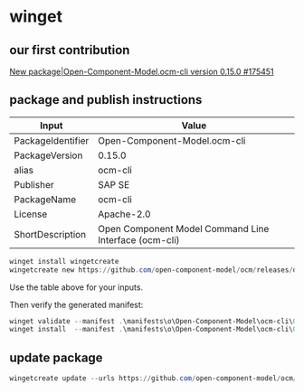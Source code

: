# winget

## our first contribution

[New package|Open-Component-Model.ocm-cli version 0.15.0 #175451](https://github.com/microsoft/winget-pkgs/pull/175451)

## package and publish instructions

Input             | Value
------------------|---------------------------------------------------------
PackageIdentifier | Open-Component-Model.ocm-cli
PackageVersion    | 0.15.0
alias             | ocm-cli
Publisher         | SAP SE
PackageName       | ocm-cli
License           | Apache-2.0
ShortDescription  | Open Component Model Command Line Interface (ocm-cli)

```powershell
winget install wingetcreate
wingetcreate new https://github.com/open-component-model/ocm/releases/download/v0.15.0/ocm-0.15.0-windows-386.zip https://github.com/open-component-model/ocm/releases/download/v0.15.0/ocm-0.15.0-windows-amd64.zip https://github.com/open-component-model/ocm/releases/download/v0.15.0/ocm-0.15.0-windows-arm64.zip
```

Use the table above for your inputs.

Then verify the generated manifest:

```powershell
winget validate --manifest .\manifests\o\Open-Component-Model\ocm-cli\0.15.0\
winget install  --manifest .\manifests\o\Open-Component-Model\ocm-cli\0.15.0\
```

## update package

```powershell
wingetcreate update --urls https://github.com/open-component-model/ocm/releases/download/v0.15.0/ocm-0.15.0-windows-386.zip https://github.com/open-component-model/ocm/releases/download/v0.15.0/ocm-0.15.0-windows-amd64.zip https://github.com/open-component-model/ocm/releases/download/v0.15.0/ocm-0.15.0-windows-arm64.zip --version 0.15.0 --release-notes-url https://github.com/open-component-model/ocm/blob/main/docs/releasenotes/v0.15.0.md ` Open-Component-Model.ocm-cli
```
